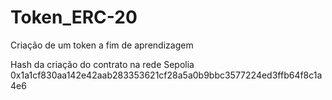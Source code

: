 # Token_ERC-20
Criação de um token a fim de aprendizagem


Hash da criação do contrato na rede Sepolia
0x1a1cf830aa142e42aab283353621cf28a5a0b9bbc3577224ed3ffb64f8c1a4e6

